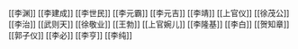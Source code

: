 [[李渊]]
[[李建成]]
[[李世民]]
[[李元霸]]
[[李元吉]]
[[李靖]]
[[上官仪]]
[[徐茂公]]
[[李治]]
[[武则天]]
[[徐敬业]]
[[王勃]]
[[上官婉儿]]
[[李隆基]]
[[李白]]
[[贺知章]]
[[郭子仪]]
[[李必]]
[[李亨]]
[[李纯]]

